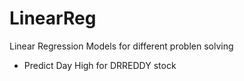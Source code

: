 # LinearReg
Linear Regression Models for different problen solving

- Predict Day High for DRREDDY stock
